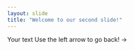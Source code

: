 ```yaml
---
layout: slide
title: "Welcome to our second slide!"
---
```

Your text
Use the left arrow to go back!
->
